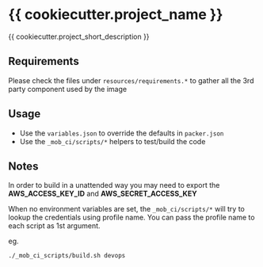 # {{ cookiecutter.project_name }}
{{ cookiecutter.project_short_description }}

## Requirements
Please check the files under ```resources/requirements.*``` to gather all the 3rd party component
used by the image

## Usage
- Use the ```variables.json``` to override the defaults in ```packer.json```
- Use the ```_mob_ci/scripts/*``` helpers to test/build the code

## Notes
In order to build in a unattended way you may need to export the __AWS_ACCESS_KEY_ID__ 
and __AWS_SECRET_ACCESS_KEY__

When no environment variables are set, the ```_mob_ci/scripts/*``` will try to lookup the credentials
using profile name. You can pass the profile name to each script as 1st argument.

eg. 

    ./_mob_ci_scripts/build.sh devops

